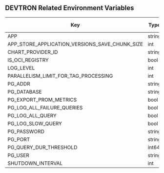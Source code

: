 

## DEVTRON Related Environment Variables
| Key   | Type     | Default Value     | Description       | Example       | Deprecated       |
|-------|----------|-------------------|-------------------|-----------------------|------------------|
 | APP | string |chart-sync |  |  | false |
 | APP_STORE_APPLICATION_VERSIONS_SAVE_CHUNK_SIZE | int |20 |  |  | false |
 | CHART_PROVIDER_ID | string |* |  |  | false |
 | IS_OCI_REGISTRY | bool |true |  |  | false |
 | LOG_LEVEL | int |0 |  |  | false |
 | PARALLELISM_LIMIT_FOR_TAG_PROCESSING | int |0 |  |  | false |
 | PG_ADDR | string |127.0.0.1 |  |  | false |
 | PG_DATABASE | string |orchestrator |  |  | false |
 | PG_EXPORT_PROM_METRICS | bool |true |  |  | false |
 | PG_LOG_ALL_FAILURE_QUERIES | bool |true |  |  | false |
 | PG_LOG_ALL_QUERY | bool |false |  |  | false |
 | PG_LOG_SLOW_QUERY | bool |true |  |  | false |
 | PG_PASSWORD | string |password |  |  | false |
 | PG_PORT | string |5432 |  |  | false |
 | PG_QUERY_DUR_THRESHOLD | int64 |5000 |  |  | false |
 | PG_USER | string |user |  |  | false |
 | SHUTDOWN_INTERVAL | int |120 |  |  | false |

